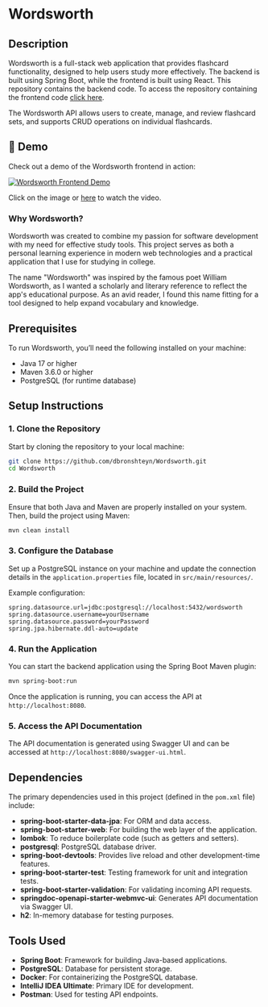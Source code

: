 # Wordsworth

## Description
Wordsworth is a full-stack web application that provides flashcard functionality, designed to help users study more effectively. The backend is built using Spring Boot, while the frontend is built using React. This repository contains the backend code. To access the repository containing the frontend code [click here](https://github.com/dbronshteyn/frontend-wordsworth).

The Wordsworth API allows users to create, manage, and review flashcard sets, and supports CRUD operations on individual flashcards.

## 🎥 Demo

Check out a demo of the Wordsworth frontend in action:

[![Wordsworth Frontend Demo](https://img.youtube.com/vi/X6R_3I3cwxo/0.jpg)](https://youtu.be/X6R_3I3cwxo)

Click on the image or [here](https://youtu.be/X6R_3I3cwxo) to watch the video.

### Why Wordsworth?
Wordsworth was created to combine my passion for software development with my need for effective study tools. This project serves as both a personal learning experience in modern web technologies and a practical application that I use for studying in college. 

The name "Wordsworth" was inspired by the famous poet William Wordsworth, as I wanted a scholarly and literary reference to reflect the app's educational purpose. As an avid reader, I found this name fitting for a tool designed to help expand vocabulary and knowledge.

## Prerequisites
To run Wordsworth, you’ll need the following installed on your machine:
- Java 17 or higher
- Maven 3.6.0 or higher
- PostgreSQL (for runtime database)

## Setup Instructions

### 1. Clone the Repository
Start by cloning the repository to your local machine:
```sh
git clone https://github.com/dbronshteyn/Wordsworth.git
cd Wordsworth
```

### 2. Build the Project
Ensure that both Java and Maven are properly installed on your system. Then, build the project using Maven:
```sh
mvn clean install
```

### 3. Configure the Database
Set up a PostgreSQL instance on your machine and update the connection details in the `application.properties` file, located in `src/main/resources/`.

Example configuration:
```properties
spring.datasource.url=jdbc:postgresql://localhost:5432/wordsworth
spring.datasource.username=yourUsername
spring.datasource.password=yourPassword
spring.jpa.hibernate.ddl-auto=update
```

### 4. Run the Application
You can start the backend application using the Spring Boot Maven plugin:
```sh
mvn spring-boot:run
```

Once the application is running, you can access the API at `http://localhost:8080`.

### 5. Access the API Documentation
The API documentation is generated using Swagger UI and can be accessed at `http://localhost:8080/swagger-ui.html`.

## Dependencies
The primary dependencies used in this project (defined in the `pom.xml` file) include:
- **spring-boot-starter-data-jpa**: For ORM and data access.
- **spring-boot-starter-web**: For building the web layer of the application.
- **lombok**: To reduce boilerplate code (such as getters and setters).
- **postgresql**: PostgreSQL database driver.
- **spring-boot-devtools**: Provides live reload and other development-time features.
- **spring-boot-starter-test**: Testing framework for unit and integration tests.
- **spring-boot-starter-validation**: For validating incoming API requests.
- **springdoc-openapi-starter-webmvc-ui**: Generates API documentation via Swagger UI.
- **h2**: In-memory database for testing purposes.

## Tools Used
- **Spring Boot**: Framework for building Java-based applications.
- **PostgreSQL**: Database for persistent storage.
- **Docker**: For containerizing the PostgreSQL database.
- **IntelliJ IDEA Ultimate**: Primary IDE for development.
- **Postman**: Used for testing API endpoints.
